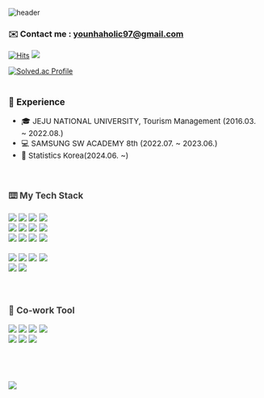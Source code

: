 ![header](https://capsule-render.vercel.app/api?type=waving&color=gradient&height=250&section=header&text=Seungwan&fontSize=90)

### ✉️ Contact me : younhaholic97@gmail.com

[![Hits](https://hits.seeyoufarm.com/api/count/incr/badge.svg?url=https%3A%2F%2Fgithub.com%2Fseungsseul&count_bg=%23FFC744&title_bg=%23FF9A35&icon=googlefit.svg&icon_color=%23fff&title=hits&edge_flat=false)](https://hits.seeyoufarm.com) <a href="https://www.instagram.com/naw___s.k/" target="_blank"><img src="https://img.shields.io/badge/Instagram-FF9A35?style=plastic-square&logo=Instagram&logoColor=FFF&textColor=FFF"/></a>

<!-- [![seungwan97's github stats](https://github-readme-stats.vercel.app/api?username=seungsseul&count_private=true&bg_color=30,FFC744,FF9A35&title_color=fff&text_color=fff)](https://github.com/anuraghazra/github-readme-stats) [![Top Langs](https://github-readme-stats.vercel.app/api/top-langs/?username=seungsseul&bg_color=30,FFC944,FF9A35&layout=compact&title_color=FFF&&text_color=fff)](https://github.com/anuraghazra/github-readme-stats)  <br><br>-->
 [![Solved.ac Profile](http://mazassumnida.wtf/api/v2/generate_badge?boj=younhaholic97)](https://solved.ac/백준아이디/) <br><br>
<!--  ![COBBY_BADGE](https://cobby-play.com/api/user/badge/seungwan97?theme=3) -->

</p>

<div align = "left" style="font-size:15px">
  <h3> 📝 Experience </h3>
  
  - 🎓 JEJU NATIONAL UNIVERSITY, Tourism Management (2016.03. ~ 2022.08.)
  - 💻 SAMSUNG SW ACADEMY 8th (2022.07. ~ 2023.06.)
  - 💼 Statistics Korea(2024.06. ~)
  
</div>
<br>
<div align = "left" style="font-size:15px;color:#3a3a3a">
  <h3> ⌨️ My Tech Stack </h3>
  
<img src="https://img.shields.io/badge/html5-E34F26?style=plastic-square&logo=html5&logoColor=white" />
<img src="https://img.shields.io/badge/css3-1572B6?style=plastic-square&logo=css3&logoColor=white" />
<img src="https://img.shields.io/badge/scss-CC6699?style=plastic-square&logo=Sass&logoColor=white" />
<img src="https://img.shields.io/badge/bootstrap-7952B3?style=plastic-square&logo=Bootstrap&logoColor=white"/> 
<br>
<img src="https://img.shields.io/badge/javascript-F7DF1E?style=plastic-square&logo=JavaScript&logoColor=white&textColor=FFF"/>
<img src="https://img.shields.io/badge/node.js-339933?style=plastic-square&logo=Node.js&logoColor=white">
<img src="https://img.shields.io/badge/Vue.js-4FC08D?style=plastic-square&logo=Vue.js&logoColor=white" />
<img src="https://img.shields.io/badge/React.js-61DAFB?style=plastic-square&logo=React&logoColor=white&textColor=FFF"/>
<br>
<img src="https://img.shields.io/badge/Redux-764ABC?style=plastic-square&logo=Redux&logoColor=white"/>
<img src="https://img.shields.io/badge/styled-components-DB7093?style=plastic-square&logo=styled-components&logoColor=white" />
<img src="https://img.shields.io/badge/Next.js-000000?style=plastic-square&logo=Next.js&logoColor=white"/>
<img src="https://img.shields.io/badge/typescript-3178C6?style=plastic-square&logo=TypeScript&logoColor=white"/>   
<br>
<br> 
 
<img src="https://img.shields.io/badge/python-3776AB?style=plastic-square&logo=python&logoColor=white" />
<img src="https://img.shields.io/badge/java-C71A36?style=plastic-square&logo=OpenJDK&logoColor=white" />
<img src="https://img.shields.io/badge/Spring-6DB33F?style=plastic-square&logo=Spring&logoColor=white"/>
<img src="https://img.shields.io/badge/Spring Boot-6DB33F?style=plastic-square&logo=Spring Boot&logoColor=white" />
<br> 
<img src="https://img.shields.io/badge/MySQL-4479A1?style=plastic-square&logo=MySql&logoColor=white"/>
<img src="https://img.shields.io/badge/git-F05032?style=plastic-square&logo=git&logoColor=white" />
<div>
  

<br>
<br>

<div align = "left" style="font-size:15px;color:#3a3a3a">
  <h3> 👋 Co-work Tool </h3>

<img src="https://img.shields.io/badge/Jira-0052CC?style=plastic-square&logo=Jira Software&logoColor=white">
<img src="https://img.shields.io/badge/GitHub-181717?style=plastic-square&logo=GitHub&logoColor=white">
<img src="https://img.shields.io/badge/GitLab-FC6D26?style=plastic-square&logo=GitLab&logoColor=white">
<img src="https://img.shields.io/badge/Mattermost-0058CC?style=plastic-square&logo=Mattermost&logoColor=white">
<br> 
<img src="https://img.shields.io/badge/Notion-000000?style=plastic-square&logo=Notion&logoColor=white">
<img src="https://img.shields.io/badge/Figma-F24E1E?style=plastic-square&logo=Figma&logoColor=white">
<img src="https://img.shields.io/badge/Google Sheets-34A853?style=plastic-square&logo=Google Sheets&logoColor=white">
<br>
</div>



<br>
<br>
<br>
  
</p>

<img src="https://capsule-render.vercel.app/api?type=waving&color=timeGradient&height=100&section=footer&%20render&fontSize=90"/>
